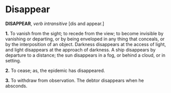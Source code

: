 # Disappear

**DISAPPEAR**, _verb intransitive_ \[dis and appear.\]

**1.** To vanish from the sight; to recede from the view; to become invisible by vanishing or departing, or by being enveloped in any thing that conceals, or by the interposition of an object. Darkness disappears at the access of light, and light disappears at the approach of darkness. A ship disappears by departure to a distance; the sun disappears in a fog, or behind a cloud, or in setting.

**2.** To cease; as, the epidemic has disappeared.

**3.** To withdraw from observation. The debtor disappears when he absconds.